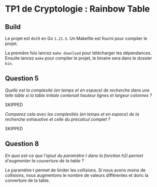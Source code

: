 # TP1 de Cryptologie : Rainbow Table

## Build

Le projet est écrit en Go `1.21.5`. Un Makefile est fourni pour compiler le projet.

La première fois lancez `make download` pour télécharger les dépendances.
Ensuite lancez `make` pour compiler le projet, le binaire sera dans le dossier `bin`.

## Question 5


*Quelle est la complexité (en temps et en espace) de recherche dans une telle table si la table initiale contenait hauteur lignes et largeur colonnes ?*

SKIPPED

*Comparez cela avec les complexités (en temps et en espace) de la recherche exhaustive et celle du précalcul complet ?*

SKIPPED

## Question 8

*En quoi est-ce que l'ajout du paramètre t dans la fonction h2i permet d'augmenter la couverture de la table ?*

Le paramètre t permet de limiter les collisions. Si nous avons moins de collisions, nous augmentons le nombre de valeurs différentes et donc la converture de la table.
